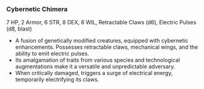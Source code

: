 ### Cybernetic Chimera

7 HP, 2 Armor, 6 STR, 8 DEX, 6 WIL, Retractable Claws (d6), Electric Pulses (d8, blast)

- A fusion of genetically modified creatures, equipped with cybernetic enhancements. Possesses retractable claws, mechanical wings, and the ability to emit electric pulses.
- Its amalgamation of traits from various species and technological augmentations make it a versatile and unpredictable adversary.
- When critically damaged, triggers a surge of electrical energy, temporarily electrifying its claws.

